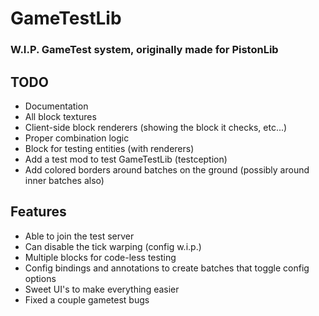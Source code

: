 # GameTestLib
### W.I.P. GameTest system, originally made for PistonLib

## TODO
- Documentation
- All block textures
- Client-side block renderers (showing the block it checks, etc...)
- Proper combination logic
- Block for testing entities (with renderers)
- Add a test mod to test GameTestLib (testception)
- Add colored borders around batches on the ground (possibly around inner batches also)

## Features
- Able to join the test server
- Can disable the tick warping (config w.i.p.)
- Multiple blocks for code-less testing
- Config bindings and annotations to create batches that toggle config options
- Sweet UI's to make everything easier
- Fixed a couple gametest bugs